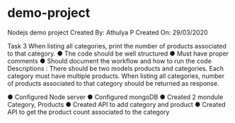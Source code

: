 # demo-project
Nodejs demo project
Created By: Athulya P
Created On: 29/03/2020

Task 3
When listing all categories, print the number of products associated to that category.
● The code should be well structured
● Must have proper comments
● Should document the workflow and how to run the code
Descriptions :
There should be two models products and categories. Each category must have multiple products.
When listing all categories, number of products associated to that category should be returned
as response.


● Configured Node server
● Configured mongoDB
● Created 2 mondule Category, Products
● Created API to add category and product
● Created API to get the product count associated to the category
